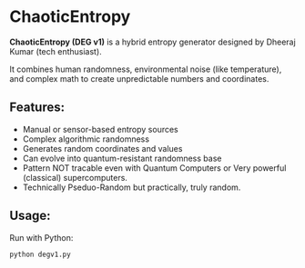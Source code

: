 # ChaoticEntropy

**ChaoticEntropy (DEG v1)** is a hybrid entropy generator designed by Dheeraj Kumar (tech enthusiast).  

It combines human randomness, environmental noise (like temperature), and complex math to create unpredictable numbers and coordinates.

## Features:
- Manual or sensor-based entropy sources
- Complex algorithmic randomness
- Generates random coordinates and values
- Can evolve into quantum-resistant randomness base
- Pattern NOT tracable even with  Quantum Computers or Very powerful (classical) supercomputers.
- Technically Pseduo-Random but practically, truly random. 

## Usage:
Run with Python:
```bash
python degv1.py

